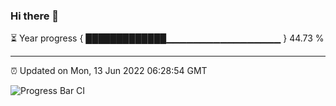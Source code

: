 ### Hi there 👋

⏳ Year progress { █████████████▁▁▁▁▁▁▁▁▁▁▁▁▁▁▁▁▁ } 44.73 %

---

⏰ Updated on Mon, 13 Jun 2022 06:28:54 GMT

![Progress Bar CI](https://github.com/ZhaoGui/ZhaoGui/workflows/Progress%20Bar%20CI/badge.svg)

